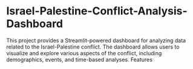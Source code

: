 # Israel-Palestine-Conflict-Analysis-Dashboard
This project provides a Streamlit-powered dashboard for analyzing data related to the Israel-Palestine conflict. The dashboard allows users to visualize and explore various aspects of the conflict, including demographics, events, and time-based analyses.  Features

